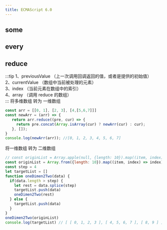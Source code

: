 ```yaml
---
title: ECMAScript 6.0
---
```

## some
## every
## reduce
:::tip
1、previousValue （上一次调用回调返回的值，或者是提供的初始值）  
2、currentValue （数组中当前被处理的元素）  
3、index （当前元素在数组中的索引）  
4、array （调用 reduce 的数组）  
:::
将多维数组 转为 一维数组
```js
const arr = [[0, 1], [2, 3], [4,[5,6,7]]]
const newArr = (arr) => {
   return arr.reduce((pre, cur) => {
     return pre.concat(Array.isArray(cur) ? newArr(cur) : cur);
   }, []);
}
console.log(newArr(arr)); //[0, 1, 2, 3, 4, 5, 6, 7]
```
将一维数组 转为 二维数组
```js
// const originList = Array.apple(null, {length: 10}).map((item, index) => index)
const originList = Array.from({length: 10}).map((item, index) => index)
const step = 4
let targetList = []
function oneDimen2Two(data) {
  if(data.length > step) {
    let rest = data.splice(step)
    targetList.push(data)
    oneDimen2Two(rest)
  } else {
    targetList.push(data)
  }
}
oneDimen2Two(originList)
console.log(targetList) // [ [ 0, 1, 2, 3 ], [ 4, 5, 6, 7 ], [ 8, 9 ] ]
```